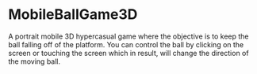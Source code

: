 # MobileBallGame3D

A portrait mobile 3D hypercasual game where the objective is to keep the ball falling off of the platform.
You can control the ball by clicking on the screen or touching the screen which in result, will change the direction of the moving ball.
